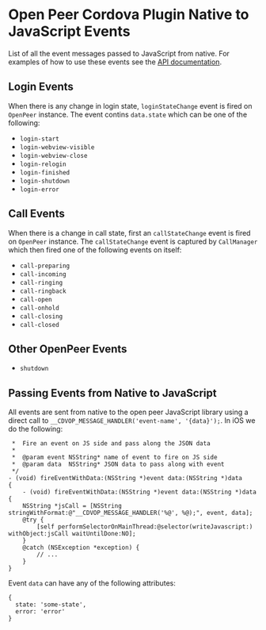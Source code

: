 # Open Peer Cordova Plugin Native to JavaScript Events
List of all the event messages passed to JavaScript from native. For examples of how to use these events see the [API documentation]().

## Login Events

When there is any change in login state, `loginStateChange` event is fired on `OpenPeer` instance. The event contins `data.state` which can be one of the following:

 * `login-start`
 * `login-webview-visible`
 * `login-webview-close`
 * `login-relogin`
 * `login-finished`
 * `login-shutdown`
 * `login-error`

## Call Events
When there is a change in call state, first an `callStateChange` event is fired on `OpenPeer` instance.
The `callStateChange` event is captured by `CallManager` which then fired one of the following events on itself:

 * `call-preparing`
 * `call-incoming`
 * `call-ringing`
 * `call-ringback`
 * `call-open`
 * `call-onhold`
 * `call-closing`
 * `call-closed`

## Other OpenPeer Events

 * `shutdown`

## Passing Events from Native to JavaScript
All events are sent from native to the open peer JavaScript library using a direct call to `__CDVOP_MESSAGE_HANDLER('event-name', '{data}');`. In iOS we do the following:
```
 *  Fire an event on JS side and pass along the JSON data
 *
 *  @param event NSString* name of event to fire on JS side
 *  @param data  NSString* JSON data to pass along with event
 */
- (void) fireEventWithData:(NSString *)event data:(NSString *)data
{
    - (void) fireEventWithData:(NSString *)event data:(NSString *)data
{
    NSString *jsCall = [NSString stringWithFormat:@"__CDVOP_MESSAGE_HANDLER('%@', %@);", event, data];
    @try {
        [self performSelectorOnMainThread:@selector(writeJavascript:) withObject:jsCall waitUntilDone:NO];
    }
    @catch (NSException *exception) {
        // ...
    }
}
```
Event `data` can have any of the following attributes:
```
{
  state: 'some-state',
  error: 'error'
}
```
